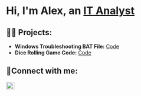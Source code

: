 <h1>Hi, I'm Alex, an <a href="https://www.linkedin.com/in/alexander-kuoma-little/">IT Analyst</a></h1>

<h2>👨‍💻 Projects:</h2>

- <b>Windows Troubleshooting BAT File:</b> [Code](https://github.com/Little-Alexander-CS/WindowsTroubleshootBATCH/)
- <b>Dice Rolling Game Code:</b> [Code](https://github.com/Little-Alexander-CS/Dice-Roll-Game/)
<!-- - <b>Arduino Jukebox:</b> [Videos](https://www.youtube.com/playlist?list=PLl-VaV4GTQssAdOybPnj1R9a8dx124vkB) -->

<h2>🤳Connect with me:</h2>

[<img align="left" alt="Alex's | LinkedIn" width="22px" src="https://cdn.jsdelivr.net/npm/simple-icons@v3/icons/linkedin.svg" />][linkedin]

[linkedin]: https://www.linkedin.com/in/alexander-kuoma-little/

